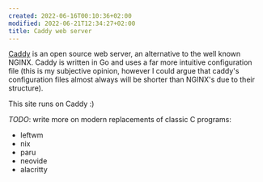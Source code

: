 ```yaml
---
created: 2022-06-16T00:10:36+02:00
modified: 2022-06-21T12:34:27+02:00
title: Caddy web server
---
```


[Caddy](https://caddyserver.com/) is an open source web server, an alternative to the well known NGINX.
Caddy is written in Go and uses a far more intuitive configuration file (this is my subjective opinion, however I could argue that caddy's configuration files almost always will be shorter than NGINX's due to their structure). 

This site runs on Caddy :)

*TODO*: write more on modern replacements of classic C programs:
- leftwm
- nix
- paru
- neovide
- alacritty

